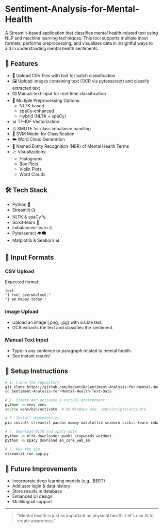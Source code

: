 ﻿# Sentiment-Analysis-for-Mental-Health
 
A Streamlit-based application that classifies mental health-related text using NLP and machine learning techniques. This tool supports multiple input formats, performs preprocessing, and visualizes data in insightful ways to aid in understanding mental health sentiments.

## 🚀 Features

- 📂 Upload CSV files with text for batch classification
- 🖼️ Upload images containing text (OCR via pytesseract) and classify extracted text
- ⌨️ Manual text input for real-time classification
- 🧹 Multiple Preprocessing Options:
  - NLTK-based
  - spaCy-enhanced
  - Hybrid (NLTK + spaCy)
- 📊 TF-IDF Vectorization
- ⚖️ SMOTE for class imbalance handling
- 🤖 SVM Model for Classification
- ☁️ Word Cloud Generation
- 🧠 Named Entity Recognition (NER) of Mental Health Terms
- 📈 Visualizations:
  - Histograms
  - Box Plots
  - Violin Plots
  - Word Clouds

## 🛠️ Tech Stack

- Python 🐍
- Streamlit 📺
- NLTK & spaCy 🔤
- Scikit-learn 🔧
- Imbalanced-learn ⚖️
- Pytesseract 👁️‍🗨️
- Matplotlib & Seaborn 📊

## 📁 Input Formats

### CSV Upload
Expected format:
```csv(Provided)
text
"I feel overwhelmed."
"I am happy today."
```

### Image Upload
- Upload an image (.png, .jpg) with visible text.
- OCR extracts the text and classifies the sentiment.

### Manual Text Input
- Type in any sentence or paragraph related to mental health.
- See instant results!

## 🧪 Setup Instructions

```bash
# 1. Clone the repository
git clone https://github.com/VedantSN/Sentiment-Analysis-for-Mental-Health-Text-Data.git
cd Sentiment-Analysis-for-Mental-Health-Text-Data

# 2. Create and activate a virtual environment
python -m venv venv
source venv/bin/activate  # On Windows use: venv\Scripts\activate

# 3. Install dependencies
pip install streamlit pandas numpy matplotlib seaborn scikit-learn imbalanced-learn nltk pillow pytesseract wordcloud spacy

# 4. Download NLTK and spaCy data
python -m nltk.downloader punkt stopwords wordnet
python -m spacy download en_core_web_sm

# 5. Run the app
streamlit run app.py
```

## 🔮 Future Improvements

- Incorporate deep learning models (e.g., BERT)
- Add user login & data history
- Store results in database
- Enhanced UI design
- Multilingual support

---

> "Mental health is just as important as physical health. Let's use AI to create awareness."
